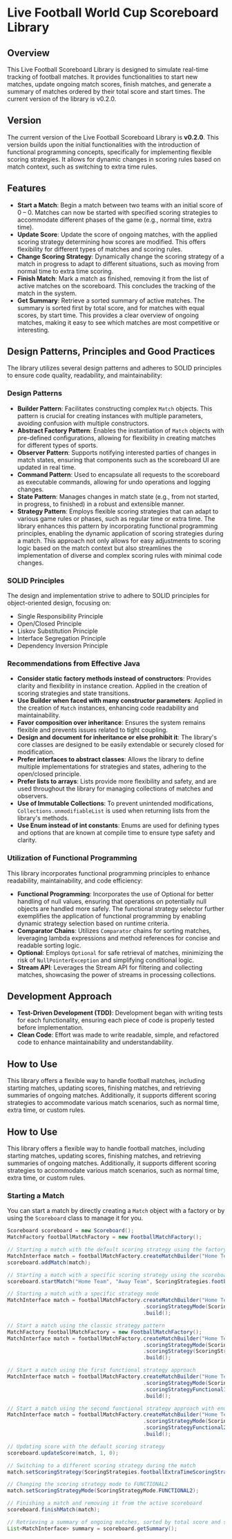 # Live Football World Cup Scoreboard Library

## Overview

This Live Football Scoreboard Library is designed to simulate real-time tracking of football matches. It provides functionalities to start new matches, update ongoing match scores, finish matches, and generate a summary of matches ordered by their total score and start times. The current version of the library is v0.2.0.
## Version

The current version of the Live Football Scoreboard Library is **v0.2.0**. This version builds upon the initial functionalities with the introduction of functional programming concepts, specifically for implementing flexible scoring strategies. It allows for dynamic changes in scoring rules based on match context, such as switching to extra time rules.

## Features

- **Start a Match**: Begin a match between two teams with an initial score of 0 – 0. Matches can now be started with specified scoring strategies to accommodate different phases of the game (e.g., normal time, extra time).
- **Update Score**: Update the score of ongoing matches, with the applied scoring strategy determining how scores are modified. This offers flexibility for different types of matches and scoring rules.
- **Change Scoring Strategy**: Dynamically change the scoring strategy of a match in progress to adapt to different situations, such as moving from normal time to extra time scoring.
- **Finish Match**: Mark a match as finished, removing it from the list of active matches on the scoreboard. This concludes the tracking of the match in the system.
- **Get Summary**: Retrieve a sorted summary of active matches. The summary is sorted first by total score, and for matches with equal scores, by start time. This provides a clear overview of ongoing matches, making it easy to see which matches are most competitive or interesting.

## Design Patterns, Principles and Good Practices

The library utilizes several design patterns and adheres to SOLID principles to ensure code quality, readability, and maintainability:

### Design Patterns

- **Builder Pattern**: Facilitates constructing complex `Match` objects. This pattern is crucial for creating instances with multiple parameters, avoiding confusion with multiple constructors.
- **Abstract Factory Pattern**: Enables the instantiation of `Match` objects with pre-defined configurations, allowing for flexibility in creating matches for different types of sports.
- **Observer Pattern**: Supports notifying interested parties of changes in match states, ensuring that components such as the scoreboard UI are updated in real time.
- **Command Pattern**: Used to encapsulate all requests to the scoreboard as executable commands, allowing for undo operations and logging changes.
- **State Pattern**: Manages changes in match state (e.g., from not started, in progress, to finished) in a robust and extensible manner.
- **Strategy Pattern**: Employs flexible scoring strategies that can adapt to various game rules or phases, such as regular time or extra time. The library enhances this pattern by incorporating functional programming principles, enabling the dynamic application of scoring strategies during a match. This approach not only allows for easy adjustments to scoring logic based on the match context but also streamlines the implementation of diverse and complex scoring rules with minimal code changes.

### SOLID Principles

The design and implementation strive to adhere to SOLID principles for object-oriented design, focusing on:
- Single Responsibility Principle
- Open/Closed Principle
- Liskov Substitution Principle
- Interface Segregation Principle
- Dependency Inversion Principle

### Recommendations from Effective Java

- **Consider static factory methods instead of constructors**: Provides clarity and flexibility in instance creation. Applied in the creation of scoring strategies and state transitions.
- **Use Builder when faced with many constructor parameters**: Applied in the creation of `Match` instances, enhancing code readability and maintainability.
- **Favor composition over inheritance**: Ensures the system remains flexible and prevents issues related to tight coupling.
- **Design and document for inheritance or else prohibit it**: The library's core classes are designed to be easily extendable or securely closed for modification.
- **Prefer interfaces to abstract classes**: Allows the library to define multiple implementations for strategies and states, adhering to the open/closed principle.
- **Prefer lists to arrays**: Lists provide more flexibility and safety, and are used throughout the library for managing collections of matches and observers.
- **Use of Immutable Collections**: To prevent unintended modifications, `Collections.unmodifiableList` is used when returning lists from the library's methods.
- **Use Enum instead of int constants**: Enums are used for defining types and options that are known at compile time to ensure type safety and clarity.

### Utilization of Functional Programming

This library incorporates functional programming principles to enhance readability, maintainability, and code efficiency:

- **Functional Programming**: Incorporates the use of Optional for better handling of null values, ensuring that operations on potentially null objects are handled more safely. The functional strategy selector further exemplifies the application of functional programming by enabling dynamic strategy selection based on runtime criteria.
- **Comparator Chains**: Utilizes `Comparator` chains for sorting matches, leveraging lambda expressions and method references for concise and readable sorting logic.
- **Optional**: Employs `Optional` for safe retrieval of matches, minimizing the risk of `NullPointerException` and simplifying conditional logic.
- **Stream API**: Leverages the Stream API for filtering and collecting matches, showcasing the power of streams in processing collections.

## Development Approach

- **Test-Driven Development (TDD)**: Development began with writing tests for each functionality, ensuring each piece of code is properly tested before implementation.
- **Clean Code**: Effort was made to write readable, simple, and refactored code to enhance maintainability and understandability.

## How to Use

This library offers a flexible way to handle football matches, including starting matches, updating scores, finishing matches, and retrieving summaries of ongoing matches. Additionally, it supports different scoring strategies to accommodate various match scenarios, such as normal time, extra time, or custom rules.

## How to Use

This library offers a flexible way to handle football matches, including starting matches, updating scores, finishing matches, and retrieving summaries of ongoing matches. Additionally, it supports different scoring strategies to accommodate various match scenarios, such as normal time, extra time, or custom rules.

### Starting a Match

You can start a match by directly creating a `Match` object with a factory or by using the `Scoreboard` class to manage it for you.

```java
Scoreboard scoreboard = new Scoreboard();
MatchFactory footballMatchFactory = new FootballMatchFactory();

// Starting a match with the default scoring strategy using the factory
MatchInterface match = footballMatchFactory.createMatchBuilder("Home Team", "Away Team").build();
scoreboard.addMatch(match);

// Starting a match with a specific scoring strategy using the scoreboard
scoreboard.startMatch("Home Team", "Away Team", ScoringStrategies.footballNormalTimeScoringStrategy);

// Starting a match with a specific strategy mode
MatchInterface match = footballMatchFactory.createMatchBuilder("Home Team", "Away Team")
                                            .scoringStrategyMode(ScoringStrategyMode.CLASSIC) // or FUNCTIONAL1, FUNCTIONAL2
                                            .build();

// Start a match using the classic strategy pattern
MatchFactory footballMatchFactory = new FootballMatchFactory();
MatchInterface match = footballMatchFactory.createMatchBuilder("Home Team", "Away Team")
                                            .scoringStrategyMode(ScoringStrategyMode.CLASSIC) 
                                            .scoringStrategy(ScoringStrategy.forFootballNormalTime())
                                            .build();

// Start a match using the first functional strategy approach
MatchInterface match = footballMatchFactory.createMatchBuilder("Home Team", "Away Team")
                                            .scoringStrategyMode(ScoringStrategyMode.FUNCTIONAL1) 
                                            .scoringStrategyFunctional1(ScoringStrategiesFunctional1.footballNormalTimeScoringStrategy)
                                            .build();

// Start a match using the second functional strategy approach with enums
MatchInterface match = footballMatchFactory.createMatchBuilder("Home Team", "Away Team")
                                            .scoringStrategyMode(ScoringStrategyMode.FUNCTIONAL2) 
                                            .scoringStrategyFunctional2(ScoringStrategyType.FOOTBALL_NORMAL_TIME)
                                            .build();

// Updating score with the default scoring strategy
scoreboard.updateScore(match, 1, 0);

// Switching to a different scoring strategy during the match
match.setScoringStrategy(ScoringStrategies.footballExtraTimeScoringStrategy);

// Changing the scoring strategy mode to FUNCTIONAL2
match.setScoringStrategyMode(ScoringStrategyMode.FUNCTIONAL2);

// Finishing a match and removing it from the active scoreboard
scoreboard.finishMatch(match);

// Retrieving a summary of ongoing matches, sorted by total score and start time
List<MatchInterface> summary = scoreboard.getSummary();
